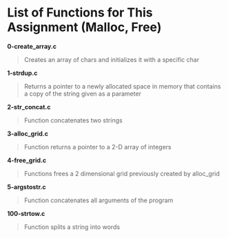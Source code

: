 # List of Functions for This Assignment (Malloc, Free)

**0-create_array.c**
> Creates an array of chars and initializes it with a specific char

**1-strdup.c**
> Returns a pointer to a newly allocated space in memory that contains a copy of the string given as a parameter

**2-str_concat.c**
> Function concatenates two strings

**3-alloc_grid.c**
> Function returns a pointer to a 2-D array of integers

**4-free_grid.c**
> Functions frees a 2 dimensional grid previously created by alloc_grid

**5-argstostr.c**
> Function concatenates all arguments of the program

**100-strtow.c**
> Function splits a string into words